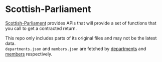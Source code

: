 # Scottish-Parliament
[Scottish-Parliament](https://data.parliament.scot/) provides APIs that will provide a set of functions that you call to get a contracted return.

This repo only includes parts of its original files and may not be the latest data.     
`departments.json` and `members.json` are fetched by [departments](https://data.parliament.scot/api/departments) and [members](https://data.parliament.scot/api/members) respectively.